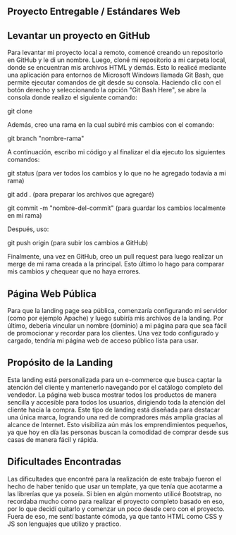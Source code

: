 ## Proyecto Entregable / Estándares Web

## Levantar un proyecto en GitHub
Para levantar mi proyecto local a remoto, comencé creando un repositorio en GitHub y le di un nombre. Luego, cloné mi repositorio a mi carpeta local, donde se encuentran mis archivos HTML y demás. Esto lo realicé mediante una aplicación para entornos de Microsoft Windows llamada Git Bash, que permite ejecutar comandos de git desde su consola. Haciendo clic con el botón derecho y seleccionando la opción "Git Bash Here", se abre la consola donde realizo el siguiente comando: 

git clone <url-del-repositorio-remoto>

Además, creo una rama en la cual subiré mis cambios con el comando: 

git branch "nombre-rama"

A continuación, escribo mi código y al finalizar el día ejecuto los siguientes comandos: 

git status (para ver todos los cambios y lo que no he agregado todavía a mi rama)

git add . (para preparar los archivos que agregaré) 

git commit -m "nombre-del-commit" (para guardar los cambios localmente en mi rama)

Después, uso:

git push origin <nombre-rama> (para subir los cambios a GitHub)

Finalmente, una vez en GitHub, creo un pull request para luego realizar un merge de mi rama creada a la principal. Esto último lo hago para comparar mis cambios y chequear que no haya errores.

## Página Web Pública
Para que la landing page sea pública, comenzaría configurando mi servidor (como por ejemplo Apache) y luego subiría mis archivos de la landing. Por último, debería vincular un nombre (dominio) a mi página para que sea fácil de promocionar y recordar para los clientes. Una vez todo configurado y cargado, tendría mi página web de acceso público lista para usar.

## Propósito de la Landing
Esta landing está personalizada para un e-commerce que busca captar la atención del cliente y mantenerlo navegando por el catálogo completo del vendedor. La página web busca mostrar todos los productos de manera sencilla y accesible para todos los usuarios, dirigiendo toda la atención del cliente hacia la compra. Este tipo de landing está diseñada para destacar una única marca, logrando una red de compradores más amplia gracias al alcance de Internet. Esto visibiliza aún más los emprendimientos pequeños, ya que hoy en día las personas buscan la comodidad de comprar desde sus casas de manera fácil y rápida.

## Dificultades Encontradas
Las dificultades que encontré para la realización de este trabajo fueron el hecho de haber tenido que usar un template, ya que tenía que acotarme a las librerías que ya poseía. Si bien en algún momento utilicé Bootstrap, no recordaba mucho como para realizar el proyecto completo basado en eso, por lo que decidí quitarlo y comenzar un poco desde cero con el proyecto. Fuera de eso, me sentí bastante cómoda, ya que tanto HTML como CSS y JS son lenguajes que utilizo y practico.

